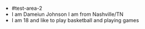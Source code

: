 - #test-area-2
- I am Dameiun Johnson I am from Nashville/TN
- I am 18 and like to play basketball and playing games
